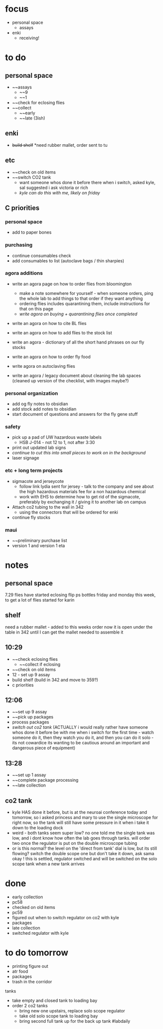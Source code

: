 # focus
- personal space
	- assays
- enki
	- receiving!

# to do 
## personal space
- ~~assays
	- ~~9
	- ~~1
- ~~check for eclosing flies
- ~~collect
	- ~~early
	- ~~late (3ish)

## enki
- ~~build shelf~~ *need rubber mallet, order sent to tu
## etc
- ~~check on old items
- ~~switch CO2 tank
	- want someone whos done it before there when i switch, asked kyle, sal suggested i ask victoria or rich
	- *kyle can do this with me, likely on friday*
## C priorities 

### personal space
- add to paper bones
### purchasing
- continue consumables check
- add consumables to list (autoclave bags / thin sharpies)
### agora additions
- write an agora page on how to order flies from bloomington 
	- make a note somewhere for yourself - when someone orders, ping the whole lab to add things to that order if they want anything
	- ordering flies includes quarantining them, include instructions for that on this page
	- *write agora on buying + quarantining flies once completed*

- write an agora on how to cite BL flies
- write an agora on how to add flies to the stock list

- write an agora - dictionary of all the short hand phrases on our fly stocks

- write an agora on how to order fly food
- write agora on autoclaving flies

- write an agora / legacy document about cleaning the lab spaces (cleaned up version of the checklist, with images maybe?)
### personal organization
- add og fly notes to obsidian
- add stock add notes to obsidian
- start document of questions and answers for the fly gene stuff
### safety
- pick up a pad of UW hazardous waste labels 
	- HSB J-014 - not 12 to 1, not after 3:30
- print out updated lab signs
- *continue to cut this into small pieces to work on in the background*
- laser signage

### etc + long term projects
- sigmacote and jerseycote
	- follow link lydia sent for jersey - talk to the company and see about the high hazardous materials fee for a non hazardous chemical
	- work with EHS to determine how to get rid of the sigmacote, preferably by exchanging it / giving it to another lab on campus
- Attach co2 tubing to the wall in 342
	- using the connectors that will be ordered for enki
- continue fly stocks
### maui
- ~~preliminary purchase list
- version 1 and version 1 eta


# notes
## personal space
7.29 flies have started eclosing
flip ps bottles friday and monday this week, to get a lot of flies started for karin
## shelf
need a rubber mallet - added to this weeks order
now it is open under the table in 342 until I can get the mallet needed to assemble it
## 10:29
- ~~check eclosing flies
	- ~~collect if eclosing
- ~~check on old items
- 12 - set up 9 assay
- build shelf (build in 342 and move to 359?)
- c priorities

## 12:06
- ~~set up 9 assay
- ~~pick up packages
- process packages
- *switch out co2 tank* (ACTUALLY i would really rather have someone whos done it before be with me when i switch for the first time - watch someone do it, then they watch you do it, and then you can do it solo - its not cowardice its wanting to be cautious around an important and dangerous piece of equipment)

## 13:28
- ~~set up 1 assay
- ~~complete package processing
- ~~late collection
## co2 tank
- kyle HAS done it before, but is at the neuroai conference today and tomorrow, so i asked princess and mary to use the single microscope for right now, so the tank will still have some pressure in it when i take it down to the loading dock
- weird - both tanks seem super low? no one told me the single tank was low, and i dont know how often the lab goes through tanks. will order two once the regulator is put on the double microscope tubing
- or is this normal? the level on the 'direct from tank' dial is low, but its still flowing? switch the double scope one but don't take it down, ask sama 
okay ! this is settled, regulator switched and will be switched on the solo scope tank when a new tank arrives
# done
- early collection
- pc58
- checked on old items
- pc59
- figured out when to switch regulator on co2 with kyle
- packages
- late collection
- switched regulator with kyle
# to do tomorrow
- printing figure out
- atr food
- packages
- trash in the corridor

tanks
- take empty and closed tank to loading bay
- order 2 co2 tanks
	- bring new one upstairs, replace solo scope regulator
	- take old solo scope tank to loading bay
	- bring second full tank up for the back up tank
#labdaily 